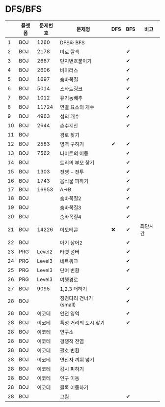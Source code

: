 # DFS/BFS

| |플랫폼|문제번호|문제명|DFS|BFS|비고|
|----|---|---|---|---|---|---|
|1|BOJ|1260|DFS와 BFS|||
|2|BOJ|2178|미로 탐색||✔|
|3|BOJ|2667|단지번호붙이기||✔|
|4|BOJ|2606|바이러스||✔||
|5|BOJ|1697|숨바꼭질||✔||
|6|BOJ|5014|스타트링크||✔|
|7|BOJ|1012|유기농배추||✔|
|8|BOJ|11724|연결 요소의 개수||✔|
|9|BOJ|4963|섬의 개수||✔|
|10|BOJ|2644|촌수계산||✔|
|11|BOJ||경로 찾기|||
|12|BOJ|2583|영역 구하기|✔|✔|
|13|BOJ|7562|나이트의 이동||✔|
|14|BOJ||트리의 부모 찾기||✔|
|15|BOJ|1303|전쟁 - 전투||✔|
|16|BOJ|1743|음식물 피하기||✔|
|17|BOJ|16953|A->B||✔|
|18|BOJ||숨바꼭질2||✔|
|19|BOJ||숨바꼭질3||✔|
|20|BOJ||숨바꼭질4||✔|
|21|BOJ|14226|이모티콘|❌|✔|최단시간
|22|BOJ||아기 상어2||✔|
|23|PRG|Level2|타겟 넘버||✔|
|24|PRG|Level3|네트워크||✔|
|25|PRG|Level3|단어 변환||✔|
|26|PRG|Level3|여행경로|||
|27|BOJ|9095|1,2,3 더하기||✔|
|28|BOJ||징검다리 건너기(small)||✔|
|28|BOJ|이코테|안전 영역||✔|
|28|BOJ|이코테|특정 거리의 도시 찾기||✔|
|28|BOJ|이코테|연구소|||
|28|BOJ|이코테|경쟁적 전염|||
|28|BOJ|이코테|괄호 변환|||
|28|BOJ|이코테|연산자 끼워 넣기|||
|28|BOJ|이코테|감시 피하기|||
|28|BOJ|이코테|인구 이동|||
|28|BOJ|이코테|블록 이동하기|||
|28|BOJ||그림||✔|
